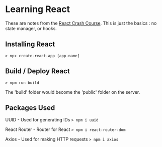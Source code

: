 # Learning React

These are notes from the [React Crash Course](https://www.youtube.com/watch?v=sBws8MSXN7A&amp;t=510s). This is just the basics : no state manager, or hooks.

## Installing React

`> npx create-react-app [app-name]`

## Build / Deploy React

`> npm run build`

The 'build' folder would become the 'public' folder on the server.

## Packages Used

UUID - Used for generating IDs
`> npm i uuid`

React Router - Router for React
`> npm i react-router-dom`

Axios - Used for making HTTP requests
`> npm i axios`